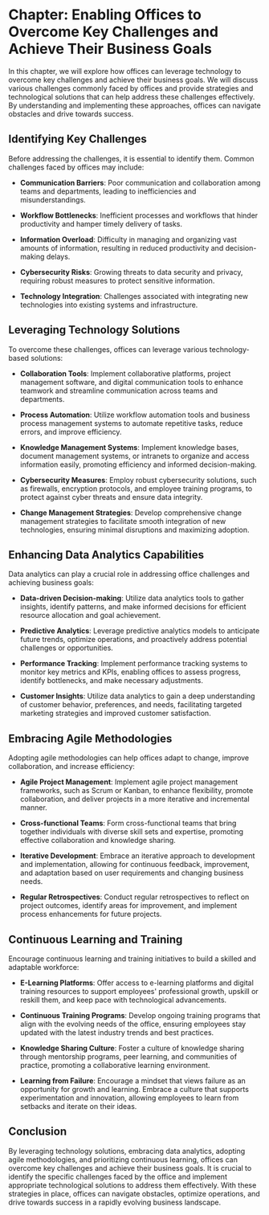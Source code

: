 Chapter: Enabling Offices to Overcome Key Challenges and Achieve Their Business Goals
=====================================================================================

In this chapter, we will explore how offices can leverage technology to overcome key challenges and achieve their business goals. We will discuss various challenges commonly faced by offices and provide strategies and technological solutions that can help address these challenges effectively. By understanding and implementing these approaches, offices can navigate obstacles and drive towards success.

Identifying Key Challenges
--------------------------

Before addressing the challenges, it is essential to identify them. Common challenges faced by offices may include:

* **Communication Barriers**: Poor communication and collaboration among teams and departments, leading to inefficiencies and misunderstandings.

* **Workflow Bottlenecks**: Inefficient processes and workflows that hinder productivity and hamper timely delivery of tasks.

* **Information Overload**: Difficulty in managing and organizing vast amounts of information, resulting in reduced productivity and decision-making delays.

* **Cybersecurity Risks**: Growing threats to data security and privacy, requiring robust measures to protect sensitive information.

* **Technology Integration**: Challenges associated with integrating new technologies into existing systems and infrastructure.

Leveraging Technology Solutions
-------------------------------

To overcome these challenges, offices can leverage various technology-based solutions:

* **Collaboration Tools**: Implement collaborative platforms, project management software, and digital communication tools to enhance teamwork and streamline communication across teams and departments.

* **Process Automation**: Utilize workflow automation tools and business process management systems to automate repetitive tasks, reduce errors, and improve efficiency.

* **Knowledge Management Systems**: Implement knowledge bases, document management systems, or intranets to organize and access information easily, promoting efficiency and informed decision-making.

* **Cybersecurity Measures**: Employ robust cybersecurity solutions, such as firewalls, encryption protocols, and employee training programs, to protect against cyber threats and ensure data integrity.

* **Change Management Strategies**: Develop comprehensive change management strategies to facilitate smooth integration of new technologies, ensuring minimal disruptions and maximizing adoption.

Enhancing Data Analytics Capabilities
-------------------------------------

Data analytics can play a crucial role in addressing office challenges and achieving business goals:

* **Data-driven Decision-making**: Utilize data analytics tools to gather insights, identify patterns, and make informed decisions for efficient resource allocation and goal achievement.

* **Predictive Analytics**: Leverage predictive analytics models to anticipate future trends, optimize operations, and proactively address potential challenges or opportunities.

* **Performance Tracking**: Implement performance tracking systems to monitor key metrics and KPIs, enabling offices to assess progress, identify bottlenecks, and make necessary adjustments.

* **Customer Insights**: Utilize data analytics to gain a deep understanding of customer behavior, preferences, and needs, facilitating targeted marketing strategies and improved customer satisfaction.

Embracing Agile Methodologies
-----------------------------

Adopting agile methodologies can help offices adapt to change, improve collaboration, and increase efficiency:

* **Agile Project Management**: Implement agile project management frameworks, such as Scrum or Kanban, to enhance flexibility, promote collaboration, and deliver projects in a more iterative and incremental manner.

* **Cross-functional Teams**: Form cross-functional teams that bring together individuals with diverse skill sets and expertise, promoting effective collaboration and knowledge sharing.

* **Iterative Development**: Embrace an iterative approach to development and implementation, allowing for continuous feedback, improvement, and adaptation based on user requirements and changing business needs.

* **Regular Retrospectives**: Conduct regular retrospectives to reflect on project outcomes, identify areas for improvement, and implement process enhancements for future projects.

Continuous Learning and Training
--------------------------------

Encourage continuous learning and training initiatives to build a skilled and adaptable workforce:

* **E-Learning Platforms**: Offer access to e-learning platforms and digital training resources to support employees' professional growth, upskill or reskill them, and keep pace with technological advancements.

* **Continuous Training Programs**: Develop ongoing training programs that align with the evolving needs of the office, ensuring employees stay updated with the latest industry trends and best practices.

* **Knowledge Sharing Culture**: Foster a culture of knowledge sharing through mentorship programs, peer learning, and communities of practice, promoting a collaborative learning environment.

* **Learning from Failure**: Encourage a mindset that views failure as an opportunity for growth and learning. Embrace a culture that supports experimentation and innovation, allowing employees to learn from setbacks and iterate on their ideas.

Conclusion
----------

By leveraging technology solutions, embracing data analytics, adopting agile methodologies, and prioritizing continuous learning, offices can overcome key challenges and achieve their business goals. It is crucial to identify the specific challenges faced by the office and implement appropriate technological solutions to address them effectively. With these strategies in place, offices can navigate obstacles, optimize operations, and drive towards success in a rapidly evolving business landscape.
